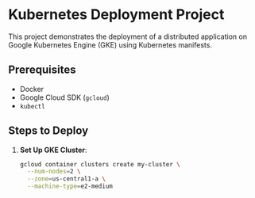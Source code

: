 # Kubernetes Deployment Project

This project demonstrates the deployment of a distributed application on Google Kubernetes Engine (GKE) using Kubernetes manifests.

## Prerequisites

- Docker
- Google Cloud SDK (`gcloud`)
- `kubectl`

## Steps to Deploy

1. **Set Up GKE Cluster**:
   ```bash
   gcloud container clusters create my-cluster \
     --num-nodes=2 \
     --zone=us-central1-a \
     --machine-type=e2-medium